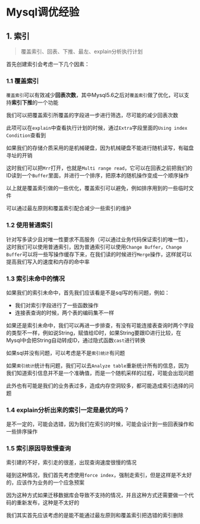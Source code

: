 # Mysql调优经验

## 1. 索引

>覆盖索引、回表、下推、最左、explain分析执行计划

首先创建索引会考虑一下几个因素：

### 1.1 覆盖索引

`覆盖索引`可以有效减少**回表次数**，其中Mysql5.6之后对`覆盖索引`做了优化，可以支持**索引下推**的一个功能

我们可以把覆盖索引所覆盖的字段进一步进行筛选，尽可能的减少回表次数

此项可以在`explain`中查看执行计划的时候，通过`Extra`字段里面的`Using index Condition`查看到

如果我们的存储介质采用的是机械硬盘，因为机械硬盘不能进行随机读写，有磁盘寻址的开销

这时我们可以把`Mrr`打开，也就是`Multi range read`，它可以在回表之前把我们的ID读到一个`Buffer`里面，并进行一个排序，把原本的随机操作变成一个顺序操作

以上就是覆盖索引做的一些优化，覆盖索引可以避免，例如排序用到的一些临时文件

可以通过最左原则和覆盖索引配合减少一些索引的维护

### 1.2 使用普通索引

针对写多读少且对唯一性要求不高服务（可以通过业务代码保证索引的唯一性），这时我们可以使用普通索引，因为普通索引可以使用`Change Buffer`，`Change Buffer`可以将一些写操作缓存下来，在我们读的时候进行`Merge`操作，这样就可以提高我们写入的速度和内存的命中率

### 1.3 索引未命中的情况

如果我们的索引未命中，首先我们应该看是不是sql写的有问题，例如：

- 我们对索引字段进行了一些函数操作
- 连接表查询的时候，两个表的编码集不一样

如果还是索引未命中，我们可以再进一步排查，有没有可能连接表查询时两个字段的类型不一样，例如说String，赋值给ID时，如果String要跟ID进行比较，在Mysql中会把String自动转成ID，通过隐式函数`cast`进行转换

如果sql并没有问题，可以考虑是不是`索引统计`有问题

如果`索引统计`统计有问题，我们可以去`Analyze table`重新统计所有的信息，因为我们知道索引信息并不是一个准确值，而是一个随机采样的过程，可能会出现问题

此外也有可能是我们的业务表过多，造成内存空洞较多，都可能造成索引选择的问题

### 1.4 explain分析出来的索引一定是最优的吗？

是不一定的，可能会选错，因为我们在索引的时候，可能会设计到一些回表操作和一些排序操作

### 1.5 索引原因导致慢查询

索引建的不好，索引走的很差，出现查询速度很慢的情况

碰到这种情况，我们首先考虑使用`force index`，强制走索引，但是这样是不太好的，应该作为业务的一个应急预案

因为这种方式如果迁移数据库会导致不支持的情况，并且这种方式还需要做一个代码的重新发布，这种是不太好的

我们其实首先应该考虑的是能不能通过最左原则和覆盖索引把选错的索引删除